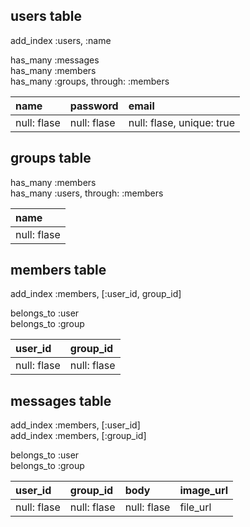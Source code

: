 ## users table
add_index :users, :name

has_many :messages    
has_many :members  
has_many :groups, through: :members

| name | password  | email  |
| :------------- | :------------- | :------------- |
| null: flase    | null: flase    | null: flase, unique: true     |


## groups table
has_many :members  
has_many :users, through: :members

| name |
| :------------- |
| null: flase    |

## members table
add_index :members, [:user_id, group_id]

belongs_to :user  
belongs_to :group

| user_id | group_id  |
| :------------- | :------------- |
| null: flase    | null: flase    |

## messages table
add_index :members, [:user_id]  
add_index :members, [:group_id]  

belongs_to :user  
belongs_to :group  

| user_id | group_id  | body  | image_url  |
| :------------- | :------------- | :------------- | :------------- |
| null: flase    | null: flase    | null: flase    |    file_url    |
